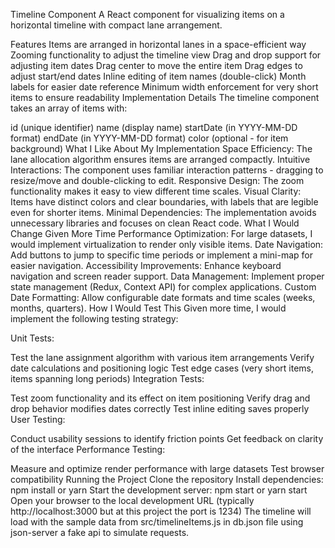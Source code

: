 Timeline Component
A React component for visualizing items on a horizontal timeline with compact lane arrangement.

Features
Items are arranged in horizontal lanes in a space-efficient way
Zooming functionality to adjust the timeline view
Drag and drop support for adjusting item dates
Drag center to move the entire item
Drag edges to adjust start/end dates
Inline editing of item names (double-click)
Month labels for easier date reference
Minimum width enforcement for very short items to ensure readability
Implementation Details
The timeline component takes an array of items with:

id (unique identifier)
name (display name)
startDate (in YYYY-MM-DD format)
endDate (in YYYY-MM-DD format)
color (optional - for item background)
What I Like About My Implementation
Space Efficiency: The lane allocation algorithm ensures items are arranged compactly.
Intuitive Interactions: The component uses familiar interaction patterns - dragging to resize/move and double-clicking to edit.
Responsive Design: The zoom functionality makes it easy to view different time scales.
Visual Clarity: Items have distinct colors and clear boundaries, with labels that are legible even for shorter items.
Minimal Dependencies: The implementation avoids unnecessary libraries and focuses on clean React code.
What I Would Change Given More Time
Performance Optimization: For large datasets, I would implement virtualization to render only visible items.
Date Navigation: Add buttons to jump to specific time periods or implement a mini-map for easier navigation.
Accessibility Improvements: Enhance keyboard navigation and screen reader support.
Data Management: Implement proper state management (Redux, Context API) for complex applications.
Custom Date Formatting: Allow configurable date formats and time scales (weeks, months, quarters).
How I Would Test This
Given more time, I would implement the following testing strategy:

Unit Tests:

Test the lane assignment algorithm with various item arrangements
Verify date calculations and positioning logic
Test edge cases (very short items, items spanning long periods)
Integration Tests:

Test zoom functionality and its effect on item positioning
Verify drag and drop behavior modifies dates correctly
Test inline editing saves properly
User Testing:

Conduct usability sessions to identify friction points
Get feedback on clarity of the interface
Performance Testing:

Measure and optimize render performance with large datasets
Test browser compatibility
Running the Project
Clone the repository
Install dependencies: npm install or yarn
Start the development server: npm start or yarn start
Open your browser to the local development URL (typically http://localhost:3000 but at this project the port is 1234)
The timeline will load with the sample data from src/timelineItems.js in db.json file using json-server a fake api to simulate requests.
